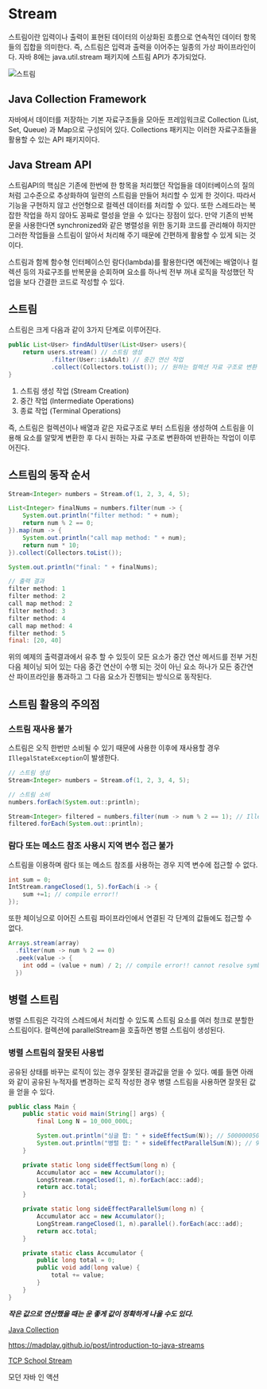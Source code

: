 # Stream

스트림이란 입력이나 출력이 표현된 데이터의 이상화된 흐름으로 연속적인 데이터 항목들의 집합을 의미한다. 즉, 스트림은 입력과 출력을 이어주는 일종의 가상 파이프라인이다. 자바 8에는 java.util.stream 패키지에 스트림 API가 추가되었다. 

![스트림](http://www.tcpschool.com/lectures/img_c_stream.png)

## Java Collection Framework

자바에서 데이터를 저장하는 기본 자료구조들을 모아둔 프레임워크로 Collection (List, Set, Queue) 과 Map으로 구성되어 있다. Collections 패키지는 이러한 자료구조들을 활용할 수 있는 API 패키지이다.

## Java Stream API

스트림API의 핵심은 기존에 한번에 한 항목을 처리했던 작업들을 데이터베이스의 질의 처럼 고수준으로 추상화하여 일련의 스트림을 만들어 처리할 수 있게 한 것이다. 따라서 기능을 구현하지 않고 선언형으로 컬렉션 데이터를 처리할 수 있다. 또한 스레드라는 복잡한 작업을 하지 않아도 꽁짜로   렬성을 얻을 수 있다는 장점이 있다. 만약 기존의 반복문을 사용한다면 synchronized와 같은 병렬성을 위한 동기화 코드를 관리해야 하지만 그러한 작업들을 스트림이 알아서 처리해 주기 때문에 간편하게 활용할 수 있게 되는 것이다. <br/>

스트림과 함께 함수형 인터페이스인 람다(lambda)를 활용한다면 예전에는 배열이나 컬렉션 등의 자료구조를 반복문을 순회하며 요소를 하나씩 전부 꺼내 로직을 작성했던 작업을 보다 간결한 코드로 작성할 수 있다.

## 스트림

스트림은 크게 다음과 같이 3가지 단계로 이루어진다.

```java
public List<User> findAdultUser(List<User> users){
    return users.stream() // 스트림 생성
            .filter(User::isAdult) // 중간 연산 작업
            .collect(Collectors.toList()); // 원하는 컬렉션 자료 구조로 변환
}
```

1. 스트림 생성 작업 (Stream Creation)
2. 중간 작업 (Intermediate Operations)
3. 종료 작업 (Terminal Operations)

즉, 스트림은 컬렉션이나 배열과 같은 자료구조로 부터 스트림을 생성하여 스트림을 이용해 요소를 알맞게 변환한 후 다시 원하는 자료 구조로 변환하여 반환하는 작업이 이루어진다.

## 스트림의 동작 순서

```java 
Stream<Integer> numbers = Stream.of(1, 2, 3, 4, 5);

List<Integer> finalNums = numbers.filter(num -> {
    System.out.println("filter method: " + num);
    return num % 2 == 0;
}).map(num -> {
    System.out.println("call map method: " + num);
    return num * 10;
}).collect(Collectors.toList());

System.out.println("final: " + finalNums);

// 출력 결과
filter method: 1
filter method: 2
call map method: 2
filter method: 3
filter method: 4
call map method: 4
filter method: 5
final: [20, 40]
```

위의 예제의 출력결과에서 유추 할 수 있듯이 모든 요소가 중간 연산 메서드를 전부 거친 다음 체이닝 되어 있는 다음 중간 연산이 수행 되는 것이 아닌 요소 하나가 모든 중간연산 파이프라인을 통과하고 그 다음 요소가 진행되는 방식으로 동작된다.

## 스트림 활용의 주의점

### 스트림 재사용 불가

스트림은 오직 한번만 소비될 수 있기 때문에 사용한 이후에 재사용할 경우 `IllegalStateException`이 발생한다.

```java
// 스트림 생성
Stream<Integer> numbers = Stream.of(1, 2, 3, 4, 5);

// 스트림 소비
numbers.forEach(System.out::println);

Stream<Integer> filtered = numbers.filter(num -> num % 2 == 1); // IllegalStateException: stream has already been operated upon or closed 에러발생!!
filtered.forEach(System.out::println);
```

### 람다 또는 메소드 참조 사용시 지역 변수 접근 불가

스트림을 이용하며 람다 또는 메소드 참조를 사용하는 경우 지역 변수에 접근할 수 없다.

```java
int sum = 0;
IntStream.rangeClosed(1, 5).forEach(i -> {
    sum +=1; // compile error!!
});
```

또한 체이닝으로 이어진 스트림 파이프라인에서 연결된 각 단계의 값들에도 접근할 수 없다.

```java
Arrays.stream(array)
  .filter(num -> num % 2 == 0)
  .peek(value -> {
    int odd = (value + num) / 2; // compile error!! cannot resolve symbol 'num'
  })
```

## 병렬 스트림

병렬 스트림은 각각의 스레드에서 처리할 수 있도록 스트림 요소를 여러 청크로 분할한 스트림이다. 컬렉션에 parallelStream을 호출하면 병렬 스트림이 생성된다. 

### 병렬 스트림의 잘못된 사용법

공유된 상태를 바꾸는 로직이 있는 경우 잘못된 결과값을 얻을 수 있다. 예를 들면 아래와 같이 공유된 누적자를 변경하는 로직 작성한 경우 병렬 스트림을 사용하면 잘못된 값을 얻을 수 있다.

```java
public class Main {
    public static void main(String[] args) {
        final Long N = 10_000_000L;

        System.out.println("싱글 합: " + sideEffectSum(N)); // 50000005000000
        System.out.println("병렬 합: " + sideEffectParallelSum(N)); // 9067318005838
    }

    private static long sideEffectSum(long n) {
        Accumulator acc = new Accumulator();
        LongStream.rangeClosed(1, n).forEach(acc::add);
        return acc.total;
    }

    private static long sideEffectParallelSum(long n) {
        Accumulator acc = new Accumulator();
        LongStream.rangeClosed(1, n).parallel().forEach(acc::add);
        return acc.total;
    }

    private static class Accumulator {
        public long total = 0;
        public void add(long value) {
            total += value;
        }
    }
}
```

***작은 값으로 연산했을 때는 운 좋게 값이 정확하게 나올 수도 있다.***

[Java Collection](https://docs.oracle.com/en/java/javase/11/docs/api/java.base/java/util/Collections.html)

https://madplay.github.io/post/introduction-to-java-streams

[TCP School Stream](http://www.tcpschool.com/java/java_io_stream)

모던 자바 인 액션